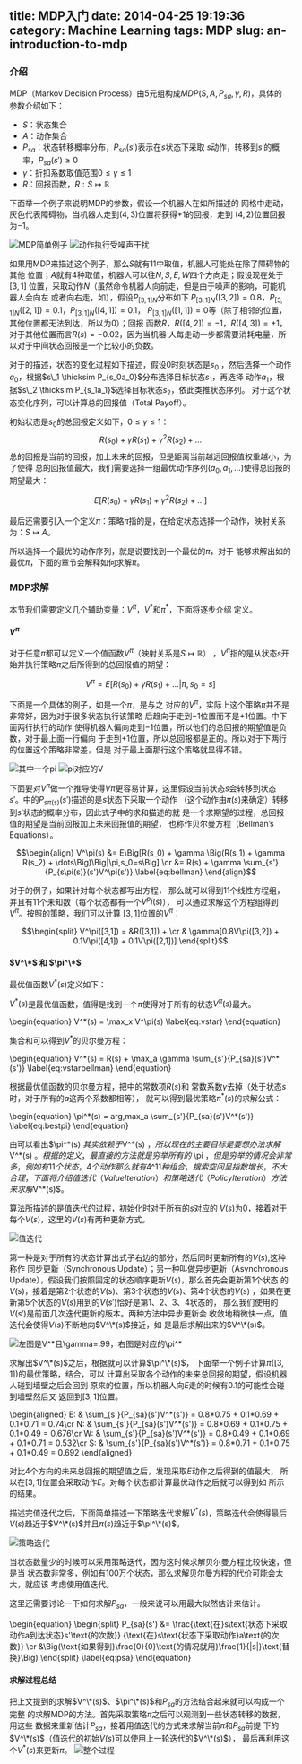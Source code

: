 title: MDP入门
date: 2014-04-25 19:19:36
category: Machine Learning
tags: MDP
slug: an-introduction-to-mdp
---

### 介绍

MDP（Markov Decision
Process）由5元组构成$MDP(S,A,{P_{sa}},\gamma,R)$，具体的 参数介绍如下：

* $S$：状态集合
* $A$：动作集合
* $P_{sa}$：状态转移概率分布，$P_{sa}(s')$表示在$s$状态下采取
  $s$动作，转移到$s'$的概率，$P_{sa}(s')\geq0$
* $\gamma$：折扣系数取值范围$0\leq\gamma\le1$
* $R$：回报函数，$R:S\mapsto \mathbb{R}$

下面举一个例子来说明MDP的参数，假设一个机器人在如所描述的
网格中走动，灰色代表障碍物，当机器人走到$(4,3)$位置将获得$+1$的回报，走到
$(4,2)$位置回报为$-1$。

![MDP简单例子](https://lh4.googleusercontent.com/-xF3xfrxs4N4/U1o_5aTmagI/AAAAAAAAAKA/SQXvpDaCnAM/w335-h268-no/simple-pomdp.png)
![动作执行受噪声干扰](https://lh6.googleusercontent.com/-H2AkMXDTFqA/U1o_RmjBCyI/AAAAAAAAAJQ/LR0UgmMFaWE/w236-h181-no/noisy.png)

如果用MDP来描述这个例子，那么$S$就有$11$中取值，机器人可能处在除了障碍物的其他
位置；$A$就有$4$种取值，机器人可以往${N,S,E,W}$四个方向走；假设现在处于$[3,1]$
位置，采取动作$N$（虽然命令机器人向前走，但是由于噪声的影响，可能机器人会向左
或者向右走，如），假设$P_{[3,1]N}$分布如下
$P_{[3,1]N}([3,2])=0.8$，$P_{[3,1]N}([2,1])=0.1$，$P_{[3,1]N}([4,1])=0.1$，
$P_{[3,1]N}([1,1])=0$等（除了相邻的位置，其他位置都无法到达，所以为$0$）；回报
函数$R$，$R([4,2])=-1$，$R([4,3])=+1$，对于其他位置而言$R(s)=-0.02$，因为当机器
人每走动一步都需要消耗电量，所以对于中间状态回报是一个比较小的负数。

对于的描述，状态的变化过程如下描述，假设$0$时刻状态是$s_0$
，然后选择一个动作$a_0$，根据$s\_1 \thicksim P_{s_0a_0}$分布选择目标状态$s_1$，再选择
动作$a_1$，根据$s\_2 \thicksim P_{s_1a_1}$选择目标状态$s_2$，依此类推状态序列。
对于这个状态变化序列，可以计算总的回报值（Total Payoff）。

初始状态是$s_0$的总回报定义如下，$0\leq \gamma \le 1$：
$$R(s_0) + \gamma R(s_1) + \gamma^2 R(s_2) + \dots
    \label{eq:totalpayoff}$$
总的回报是当前的回报，加上未来的回报，但是距离当前越远回报值权重越小，为了使得
总的回报值最大，我们需要选择一组最优动作序列$(a_0,a_1,\dots)$使得总回报的期望最大：

$$E[R(s_0) + \gamma R(s_1) + \gamma^2 R(s_2) + \dots]
  \label{eq:expectedpayoff}$$

最后还需要引入一个定义$\pi$：策略$\pi$指的是，在给定状态选择一个动作，映射关系
为：$S\mapsto A$。

所以选择一个最优的动作序列，就是说要找到一个最优的$\pi$，对于
能够求解出如的最优$\pi$，下面的章节会解释如何求解$\pi$。

### MDP求解

本节我们需要定义几个辅助变量：$V^{\pi}$，$V^*$和$\pi^*$，下面将逐步介绍
定义。

#### $V^\pi$

对于任意$\pi$都可以定义一个值函数$V^{\pi}$（映射关系是$S\mapsto \mathbb{R}$）
，$V^{\pi}$指的是从状态$s$开始并执行策略$\pi$之后所得到的总回报值的期望：

$$V^{\pi}=E\Big[R(s_0) + \gamma R(s_1) + \dots|\pi, s_0=s\Big]
    \label{eq:vpi}$$

下面是一个具体的例子，如是一个$\pi$，是与之
对应的$V^\pi$，实际上这个策略$\pi$并不是非常好，因为对于很多状态执行该策略
后趋向于走到$-1$位置而不是$+1$位置。中下面两行执行的动作
使得机器人偏向走到$-1$位置，所以他们的总回报的期望值是负数，对于最上面一行偏向
于走到$+1$位置，所以总回报都是正的。所以对于下两行的位置这个策略非常差，但是
对于最上面那行这个策略就显得不错。

![其中一个pi](https://lh3.googleusercontent.com/-KK3A9W7jYOw/U1pCqa0KNJI/AAAAAAAAAK4/PHJxlkP6L34/w336-h264-no/one-pi.png)
![pi对应的V](https://lh5.googleusercontent.com/-CF7Lg0ZiM04/U1pCrDwhq5I/AAAAAAAAALI/d6t4EaQoQtU/w332-h271-no/v-pi.png)

下面要对$V^\pi$做一个推导使得$V\pi$更容易计算，这里假设当前状态$s$会转移到状态
$s'$。中的$P_{s\pi(s)}(s')$描述的是$s$状态下采取一个动作
（这个动作由$\pi(s)$来确定）转移到$s'$状态的概率分布，因此式子中的求和描述的就
是一个求期望的过程，总回报值的期望是当前回报加上未来回报值的期望，
也称作贝尔曼方程（Bellman’s Equations）。

$$\begin{align}
  V^\pi(s) &= E\Big[R(s_0) + \gamma \Big(R(s_1) + \gamma R(s_2) + \dots\Big)\Big|\pi,s_0=s\Big] \cr
  &= R(s) + \gamma \sum_{s'}{P_{s\pi(s)}(s')V^\pi(s')}
\label{eq:bellman}
\end{align}$$

对于的例子，如果针对每个状态都写出方程，
那么就可以得到$11$个线性方程组，并且有$11$个未知数（每个状态都有一个$V^pi(s)$），
可以通过求解这个方程组得到$V^\pi$。按照的策略，我们可以计算
$[3,1]$位置的$V^\pi$： 

$$\begin{split}
  V^\pi([3,1]) = &R([3,1]) + \cr
  & \gamma[0.8V\pi([3,2]) + 0.1V\pi([4,1]) + 0.1V\pi([2,1])]
\end{split}$$

#### $V^\*$ 和 $\pi^\*$

最优值函数$V^*(s)$定义如下：

$V^*(s)$是最优值函数，值得是找到一个$\pi$使得对于所有的状态$V^\pi(s)$最大。

\begin{equation}
V^*(s) = \max_x V^\pi(s)
    \label{eq:vstar}
\end{equation}

集合和可以得到$V^*$的贝尔曼方程：

\begin{equation}
V^\*(s) = R(s) + \max\_a \gamma \sum\_{s'}{P_{sa}(s')V^*(s')} 
  \label{eq:vstarbellman}
\end{equation}

根据最优值函数的贝尔曼方程，把中的常数项$R(s)$和
常数系数$\gamma$去掉（处于状态$s$时，对于所有的$a$这两个系数都相等），
就可以得到最优策略$\pi^*(s)$的求解公式：

\begin{equation}
\pi^\*(s) = arg\,max\_a \sum_{s'}{P_{sa}(s')V^*(s')} 
  \label{eq:bestpi}
\end{equation}

由可以看出$\pi^\*(s) $其实依赖于$V^\*(s) $，所以现在
的主要目标是要想办法求解$V^\*(s) $。根据的定义，最直接的
方法就是穷举所有的$ \pi $，但是穷举的情况会非常多，例如有$11$个状态，$4$个动作
那么就有$4^11$种组合，搜索空间呈指数增长，不大合理，下面将介绍值迭代
（Value Iteration）和策略迭代（Policy Iteration）方法来求解$V^*(s)$。

算法所描述的是值迭代的过程，初始化时对于所有的$s$对应的
$V(s)$为$0$，接着对于每个$V(s)$，这里的$V(s)$有两种更新方式。

![值迭代](https://lh6.googleusercontent.com/-UQBih3c_8qs/U1pCqW8ff0I/AAAAAAAAAK0/roPWXS7vjt4/w592-h211-no/mdp-vi.png)

第一种是对于所有的状态计算出式子右边的部分，然后同时更新所有的$V(s)$,这种称作
同步更新（Synchronous Update）；另一种叫做异步更新（Asynchronous
Update），假设我们按照固定的状态顺序更新$V(s)$，那么首先会更新第1个状态
的$V(s)$，接着是第2个状态的$V(s)$、第3个状态的$V(s)$、第4个状态的$V(s)$
，如果在更新第5个状态的$V(s)$用到的$V(s')$恰好是第1、2、3、4状态的，
那么我们使用的$V(s')$是前面几次迭代更新的版本。两种方法中异步更新会
收敛地稍微快一点，值迭代会使得$V(s)$不断地向$V^\*(s)$接近，如
是最后求解出来的$V^\*(s)$。

![左图是$V^*$且\gamma=.99，右图是对应的$\pi^*$](https://lh5.googleusercontent.com/-fjw0qaYgma8/U1pEI0vjrsI/AAAAAAAAAL0/IWGM0WljS0o/w790-h274-no/bestv-and-pi.png)

求解出$V^\*(s)$之后，根据就可以计算$\pi^\*(s)$，
下面举一个例子计算$\pi([3,1])$的最优策略，结合，可以
计算出采取各个动作的未来总回报的期望，假设机器人碰到墙壁之后会回到
原来的位置，所以机器人向$E$走的时候有$0.1$的可能性会碰到墙壁然后又
返回到$[3,1]$位置。 

\begin{aligned}
    E: & \sum_{s'}{P_{sa}(s')V^\*(s')} = 0.8\*0.75 + 0.1\*0.69 + 0.1\*0.71 = 0.74\cr
    N: & \sum_{s'}{P_{sa}(s')V^\*(s')} = 0.8\*0.69 + 0.1\*0.75 + 0.1\*0.49 = 0.676\cr
    W: & \sum_{s'}{P_{sa}(s')V^\*(s')} = 0.8\*0.49 + 0.1\*0.69 + 0.1\*0.71 = 0.532\cr
    S: & \sum_{s'}{P_{sa}(s')V^\*(s')} = 0.8\*0.71 + 0.1\*0.75 + 0.1\*0.49 = 0.692
\end{aligned}

对比$4$个方向的未来总回报的期望值之后，发现采取$E$动作之后得到的值最大，
所以在$[3,1]$位置会采取动作$E$。对每个状态都计算最优动作之后就可以得到如
所示的结果。

描述完值迭代之后，下面简单描述一下策略迭代求解$V^*(s)$，策略迭代会使得最后
$V(s)$趋近于$V^\*(s)$并且$\pi(s)$趋近于$\pi^\*(s)$。

![策略迭代](https://lh6.googleusercontent.com/-PUy_N8kv0-Y/U1pCqTatGDI/AAAAAAAAALE/CQMTpfOJC4Q/w612-h258-no/mdp-pi.png)

当状态数量少的时候可以采用策略迭代，因为这时候求解贝尔曼方程比较快速，但是当
状态数非常多，例如有100万个状态，那么求解贝尔曼方程的代价可能会太大，就应该
考虑使用值迭代。

这里还需要讨论一下如何求解$P_{sa}$，一般来说可以用最大似然估计来估计。

\begin{equation}
\begin{split}
    P_{sa}(s') &= \frac{\text{在}s\text{状态下采取动作a到达状态}s'\text{的次数}}
    {\text{在}s\text{状态下采取动作}a\text{的次数}} \cr
    &\Big(\text{如果得到}\frac{0}{0}\text{的情况就用}\frac{1}{|s|}\text{替换}\Big)
  \end{split}
  \label{eq:psa}
\end{equation}

#### 求解过程总结

把上文提到的求解$V^\*(s)$、$\pi^\*(s)$和$P_{sa}$的方法结合起来就可以构成一个完整
的求解MDP的方法。首先采取策略$\pi$之后可以观测到一些状态转移的数据，用这些
数据来重新估计$P_{sa}$，接着用值迭代的方式来求解当前$\pi$和$P_{sa}$前提
下的$V^\*(s)$（值迭代的初始$V(s)$可以使用上一轮迭代的$V^\*(s)$），
最后再利用这个$V^*(s)$来更新$\pi$。
![整个过程](https://lh4.googleusercontent.com/-nQTOBVmMB7k/U1pDwlnexpI/AAAAAAAAALg/xCTEPw5oAWY/w810-h290-no/put-together.png)

